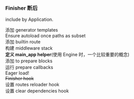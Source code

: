 ### Finisher 断后

include by Application.

添加 generator templates  
Ensure autoload once paths as subset  
添加 builtin route  
构建 middleware stack  
**定义 main_app helper**(使用 Engine 时，一个比较重要的概念)  
添加 to prepare blocks  
运行 prepare callbacks  
Eager load!  
~~Finisher hook~~  
设置 routes reloader hook  
设置 clear dependencies hook
